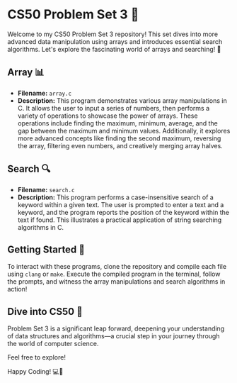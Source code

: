 # CS50 Problem Set 3 🚀

Welcome to my CS50 Problem Set 3 repository! This set dives into more advanced data manipulation using arrays and introduces essential search algorithms. Let's explore the fascinating world of arrays and searching! 🧐

## Array 📊

- **Filename:** `array.c`
- **Description:** This program demonstrates various array manipulations in C. It allows the user to input a series of numbers, then performs a variety of operations to showcase the power of arrays. These operations include finding the maximum, minimum, average, and the gap between the maximum and minimum values. Additionally, it explores more advanced concepts like finding the second maximum, reversing the array, filtering even numbers, and creatively merging array halves.

## Search 🔍

- **Filename:** `search.c`
- **Description:** This program performs a case-insensitive search of a keyword within a given text. The user is prompted to enter a text and a keyword, and the program reports the position of the keyword within the text if found. This illustrates a practical application of string searching algorithms in C.

## Getting Started 🏁

To interact with these programs, clone the repository and compile each file using `clang` or `make`. Execute the compiled program in the terminal, follow the prompts, and witness the array manipulations and search algorithms in action!

## Dive into CS50 🤿

Problem Set 3 is a significant leap forward, deepening your understanding of data structures and algorithms—a crucial step in your journey through the world of computer science.

Feel free to explore!

Happy Coding! 💻🎉